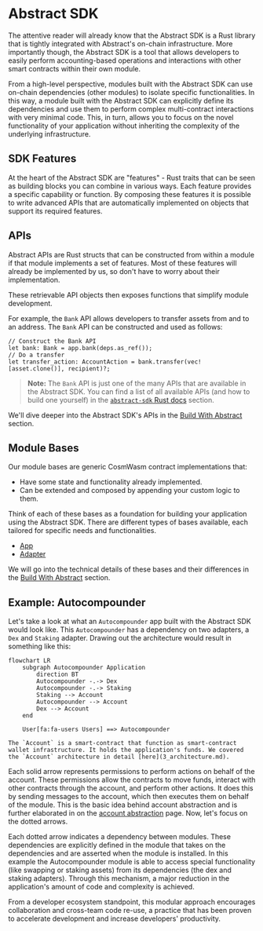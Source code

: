 # Abstract SDK

The attentive reader will already know that the Abstract SDK is a Rust library that is tightly integrated with Abstract's on-chain infrastructure. More importantly though, the Abstract SDK is a tool that allows developers to easily perform accounting-based operations and interactions with other smart contracts within their own module.

From a high-level perspective, modules built with the Abstract SDK can use on-chain dependencies (other modules) to isolate specific functionalities. In this way, a module built with the Abstract SDK can explicitly define its dependencies and use them to perform complex multi-contract interactions with very minimal code. This, in turn, allows you to focus on the novel functionality of your application without inheriting the complexity of the underlying infrastructure.

<!-- ## Why build with Abstract?

The Abstract SDK is designed to solve the following problems:

- **Simplified Development** ♻️: CosmWasm development has been a start-from-scratch process up until now. Abstract
  simplifies the development process by providing a modular architecture and a
  comprehensive set of tools both for the **frontend and backend**, allowing you to reuse components across multiple
  dApps reducing development time, increasing productivity, iteration speed and shortening the go-to-market of your
  ideas.

- **Security** 🔐: The Abstract SDK is built on top of the CosmWasm smart-contract framework, which is a battle-tested
  and
  highly secure platform. Because of its modular design, it's also easier to audit and test. Audited components can be
  reused across multiple dApps, reducing the risk of bugs and vulnerabilities. Building with the Abstract SDK
  automatically makes it more secure, with an "off-by-default"permission system, fully configurable by you.

- **Complexity** 🧠: The Abstract SDK simplifies the development process by providing a modular framework that allows
  you to focus on the core functionality of your dApp.

- **Compatibility** 🔄: The Abstract SDK is designed to work seamlessly with popular on-chain services in the Cosmos
  ecosystem, decentralized exchanges, money markets, oracles, etc.

- **Interoperability** 🌐: The Abstract SDK is chain-agnostic, allowing you to build dApps that can interact with
  multiple blockchains within the Cosmos ecosystem.

- **Scalability** 📈: The Abstract SDK is designed to scale with your needs, allowing you to easily deploy
  to new networks, iterate on your product and achieve product market fit. Through its novel on-chain application store
  it also allows for personalized dApps that can be customized by the developers to meet their specific needs, making
  the Abstract SDK the first decentralized software distribution platform.

- **Continuous Funding** 📈: Developers on the Abstract platform can earn ongoing revenue for their contributions by
  leveraging the platform's
  community-driven incentives. As a developer you can publish your smart contract modules on the marketplace and receive
  proceeds directly from sales to other teams via subscription or one-time fee. Read more about monetization on the
  Abstract platform [here](../5_platform/6_monetization.md)

- **Continuous Innovation and Collaboration** 👥: The Abstract SDK enables you to collaborate on the creation of dApps
  through its composable
  architecture and its ability to easily publish testing infrastructure for mock environment construction.

- **Developer-Centric Approach** 👥: Abstract is built by developers for developers. We understand the challenges and
  complexities that developers
  face in the blockchain space, and we're committed to providing the necessary tools, resources, and support to make
  your
  journey smooth and rewarding. Whether you're an experienced blockchain developer or new to the space, Abstract is
  designed to empower you and unlock your full potential.

In essence, the Abstract SDK offers a structured yet flexible approach to smart-contract development, promoting
reusability and efficiency. With its robust technical capabilities, streamlined development process, rock-solid security
infrastructure, and
effortless integration with financial services, Abstract empowers developers to unleash their creativity, craft
cutting-edge financial applications, and make valuable contributions to the flourishing Cosmos ecosystem. -->

## SDK Features

At the heart of the Abstract SDK are "features" - Rust traits that can be seen as building blocks you can combine in various ways. Each feature provides a specific capability or function. By composing these features it is possible to write advanced APIs that are automatically implemented on objects that support its required features.

## APIs

Abstract APIs are Rust structs that can be constructed from within a module if that module implements a set of features. Most of these features will already be implemented by us, so don't have to worry about their implementation.

These retrievable API objects then exposes functions that simplify module development.

For example, the `Bank` API allows developers to transfer assets from and to an address. The `Bank` API can be constructed and used as follows:

```rust,ignore
// Construct the Bank API
let bank: Bank = app.bank(deps.as_ref());
// Do a transfer
let transfer_action: AccountAction = bank.transfer(vec![asset.clone()], recipient)?;
```

> **Note:** The `Bank` API is just one of the many APIs that are available in the Abstract SDK. You can find a list of all available APIs (and how to build one yourself) in the [`abstract-sdk` Rust docs](https://docs.rs/abstract-sdk/latest/abstract_sdk/) section.

We'll dive deeper into the Abstract SDK's APIs in the [Build With Abstract](../4_get_started/1_index.md) section.

## Module Bases

Our module bases are generic CosmWasm contract implementations that:

- Have some state and functionality already implemented.
- Can be extended and composed by appending your custom logic to them.

Think of each of these bases as a foundation for building your application using the Abstract SDK. There are different types of bases available, each tailored for specific needs and functionalities.

- <a href="https://crates.io/crates/abstract-app" target="_blank">App</a>
- <a href="https://crates.io/crates/abstract-adapter" target="_blank">Adapter</a>

We will go into the technical details of these bases and their differences in the [Build With Abstract](../4_get_started/1_index.md)
section.

## Example: Autocompounder

Let's take a look at what an `Autocompounder` app built with the Abstract SDK would look like. This `Autocompounder` has a dependency on two adapters, a `Dex` and `Staking` adapter. Drawing out the architecture would result in something like this:

```mermaid
flowchart LR
    subgraph Autocompounder Application
        direction BT
        Autocompounder -.-> Dex
        Autocompounder -.-> Staking
        Staking --> Account
        Autocompounder --> Account
        Dex --> Account
    end

    User[fa:fa-users Users] ==> Autocompounder
```

```admonish reminder
The `Account` is a smart-contract that function as smart-contract wallet infrastructure. It holds the application's funds. We covered the `Account` architecture in detail [here](3_architecture.md).
```

Each solid arrow represents permissions to perform actions on behalf of the account. These permissions allow the contracts to move funds, interact with other contracts through the account, and perform other actions. It does this by sending messages to the account, which then executes them on behalf of the module. This is the basic idea behind account abstraction and is further elaborated in on the [account abstraction](./2_account_abstraction.md) page. Now, let's focus on the dotted arrows.

Each dotted arrow indicates a dependency between modules. These dependencies are explicitly defined in the module that takes on the dependencies and are asserted when the module is installed. In this example the Autocompounder module is able to access special functionality (like swapping or staking assets) from its dependencies (the dex and staking adapters). Through this mechanism, a major reduction in the application's amount of code and complexity is achieved.

From a developer ecosystem standpoint, this modular approach encourages collaboration and cross-team code re-use, a practice that has been proven to accelerate development and increase developers' productivity.
